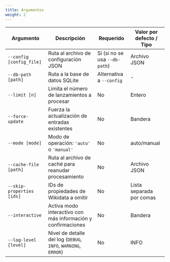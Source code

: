 ```yaml
---
title: Argumentos
weight: 2
---
```


|Argumento|Descripción|Requerido|Valor por defecto / Tipo|
|---|---|---|---|
|`--config [config_file]`|Ruta al archivo de configuración JSON|Sí (si no se usa `--db-path`)|Archivo JSON|
|`--db-path [path]`|Ruta a la base de datos SQLite|Alternativa a `--config`|-|
|`--limit [n]`|Limita el número de lanzamientos a procesar|No|Entero|
|`--force-update`|Fuerza la actualización de entradas existentes|No|Bandera|
|`--mode [mode]`|Modo de operación: `'auto'` o `'manual'`|No|auto/manual|
|`--cache-file [path]`|Ruta al archivo de caché para reanudar procesamiento|No|Archivo JSON|
|`--skip-properties [ids]`|IDs de propiedades de Wikidata a omitir|No|Lista separada por comas|
|`--interactive`|Activa modo interactivo con más información y confirmaciones|No|Bandera|
|`--log-level [level]`|Nivel de detalle del log (`DEBUG`, `INFO`, `WARNING`, `ERROR`)|No|INFO|